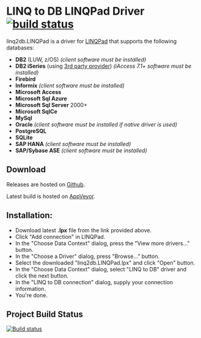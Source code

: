 # LINQ to DB LINQPad Driver [![build status](https://ci.appveyor.com/api/projects/status/github/linq2db/linq2db.LINQPad)](https://ci.appveyor.com/project/igor-tkachev/linq2db-linqpad)

linq2db.LINQPad is a driver for [LINQPad](http://www.linqpad.net) that supports the following databases:

- **DB2** (LUW, z/OS) *(client software must be installed)*
- **DB2 iSeries** (using [3rd party provider](https://github.com/LinqToDB4iSeries/Linq2DB4iSeries)) *(iAccess 7.1+ software must be installed)*
- **Firebird**
- **Informix** *(client software must be installed)*
- **Microsoft Access**
- **Microsoft Sql Azure**
- **Microsoft Sql Server** 2000+
- **Microsoft SqlCe**
- **MySql**
- **Oracle** *(client software must be installed if native driver is used)*
- **PostgreSQL**
- **SQLite**
- **SAP HANA** *(client software must be installed)*
- **SAP/Sybase ASE** *(client software must be installed)*

## Download

Releases are hosted on [Github](https://github.com/linq2db/linq2db.LINQPad/releases).

Latest build is hosted on [AppVeyor](https://ci.appveyor.com/project/igor-tkachev/linq2db-linqpad/build/artifacts).

## Installation:

- Download latest **.lpx** file from the link provided above.
- Click "Add connection" in LINQPad.
- In the "Choose Data Context" dialog, press the "View more drivers..." button.
- In the "Choose a Driver" dialog, press "Browse..." button.
- Select the downloaded "linq2db.LINQPad.lpx" and click "Open" button.
- In the "Choose Data Context" dialog, select "LINQ to DB" driver and click the next button.
- In the "LINQ to DB connection" dialog, supply your connection information.
- You're done.

## Project Build Status

[![Build status](https://ci.appveyor.com/api/projects/status/gn51dtu4378xnte2/branch/master?svg=true)](https://ci.appveyor.com/project/igor-tkachev/linq2db-linqpad/branch/master)
